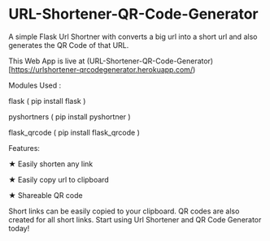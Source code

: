 # URL-Shortener-QR-Code-Generator
A simple Flask Url Shortner with converts a big url into a short url and also generates the QR Code of that URL.

This Web App is live at (URL-Shortener-QR-Code-Generator)[https://urlshortener-qrcodegenerator.herokuapp.com/)

Modules Used :

flask ( pip install flask )

pyshortners ( pip install pyshortner )

flask_qrcode ( pip install flask_qrcode )

Features:

★ Easily shorten any link

★ Easily copy url to clipboard

★ Shareable QR code

Short links can be easily copied to your clipboard. QR codes are also created for all short links. Start using Url Shortener and QR Code Generator today!
